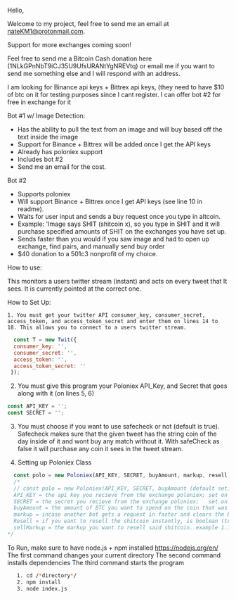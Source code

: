 Hello,

Welcome to my project, feel free to send me an email at nateKM1@protonmail.com.

Support for more exchanges coming soon!

Feel free to send me a Bitcoin Cash donation here (1NLkGPnNbT9iCJ35U9UfsURANtYgNREVtq)
or email me if you want to send me something else and I will respond with an address.

I am looking for Binance api keys + Bittrex api keys, (they need to have $10 of btc on it for testing purposes since I cant register. I can offer bot #2 for free in exchange for it

Bot #1 w/ Image Detection:
  - Has the ability to pull the text from an image and will buy based off the text inside the image
  - Support for Binance + Bittrex will be added once I get the API keys
  - Already has poloniex support
  - Includes bot #2
  - Send me an email for the cost.

Bot #2
  - Supports poloniex
  - Will support Binance + Bittrex once I get API keys (see line 10 in readme).
  - Waits for user input and sends a buy request once you type in altcoin.
  - Example: 'Image says SHIT (shitcoin x), so you type in SHIT and it will purchase specified amounts of SHIT on the exchanges you have set up.
  - Sends faster than you would if you saw image and had to open up exchange, find pairs, and manually send buy order
  - $40 donation to a 501c3 nonprofit of my choice.

How to use:

  This monitors a users twitter stream (instant) and acts on every
  tweet that It sees. It is currently pointed at the correct one.

 How to Set Up:

    1. You must get your twitter API consumer_key, consumer_secret, access_token, and access_token_secret and enter them on lines 14 to 18. This allows you to connect to a users twitter stream.

  ```javascript
    const T = new Twit({
    consumer_key: '',
    consumer_secret: '',
    access_token: '',
    access_token_secret: ''
   });
  ```


  2. You must give this program your Poloniex API_Key, and Secret that goes along with it (on lines 5, 6)

  ```javascript
  const API_KEY = '';
  const SECRET = '';
  ```

  3. You must choose if you want to use safecheck or not (default is true). Safecheck makes sure that the given tweet has the string coin of the day inside of it and wont buy any match without it. With safeCheck as false it will purchase any coin it sees in the tweet stream.

  4. Setting up Poloniex Class

```javascript
  const polo = new Poloniex(API_KEY, SECRET, buyAmount, markup, resell, sellMarkup);
  /*
  // const polo = new Poloniex(API_KEY, SECRET, buyAmount (default set), markup (default set as 0));
  API_KEY = the api key you recieve from the exchange poloniex; set on line 5
  SECRET = the secret you recieve from the exchange poloniex;   set on line 6
  buyAmount = the amount of BTC you want to spend on the coin that was just tweeted about (min 0.000001); set on line 12
  markup = incase another bot gets a request in faster and clears the book, this lets you send a buy with a markup.      Recomended @ should be .01 - .05; set on line 13
  Resell = if you want to resell the shitcoin instantly, is boolean (true or false) set on line 14
  sellMarkup = the markup you want to resell said shitcoin..example 1.15 will resell at purchased price + 15% set on line 15
*/
```

 To Run, make sure to have node.js + npm installed https://nodejs.org/en/
  The first command changes your current directory
  The second command installs dependencies
  The third command starts the program

```bash
   1. cd /*directory*/
   2. npm install
   3. node index.js
```

